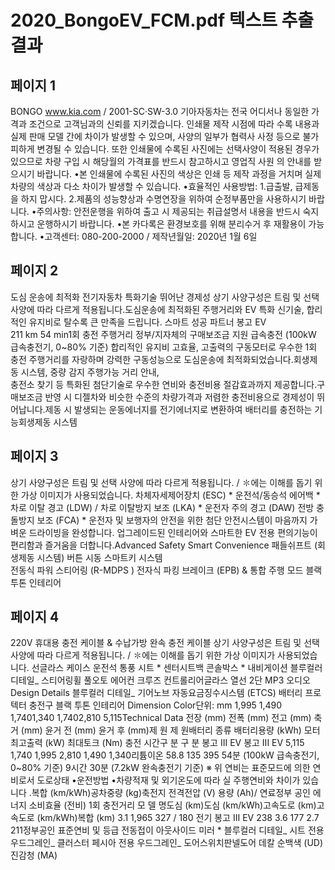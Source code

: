 # 2020_BongoEV_FCM.pdf 텍스트 추출 결과

## 페이지 1

BONGO 
   www.kia.com / 2001-SC·SW-3.0
기아자동차는 전국 어디서나 동일한 가격과 조건으로 고객님과의 신뢰를 지키겠습니다.
인쇄물 제작 시점에 따라 수록 내용과 실제 판매 모델 간에 차이가 발생할 수 있으며, 
사양의 일부가 협력사 사정 등으로 불가피하게 변경될 수 있습니다. 또한 인쇄물에 수록된 사진에는 선택사양이 적용된 
경우가 있으므로 차량 구입 시 해당월의 가격표를 반드시 참고하시고 영업직 사원 의 안내를 받으시기 바랍니다.
•본 인쇄물에 수록된 사진의 색상은 인쇄 등 제작 과정을 거치며 실제 차량의 색상과 다소 차이가 발생할 수 있습니다.
•효율적인 사용방법: 1.급출발, 급제동을 하지 맙시다.  2.제품의 성능향상과 수명연장을 위하여 순정부품만을 사용하시기 바랍니다.
•주의사항: 안전운행을 위하여 출고 시 제공되는 취급설명서 내용을  반드시 숙지하시고 운행하시기 바랍니다.
•본 카다록은 환경보호를 위해 분리수거 후 재활용이 가능 합니다.
•고객센터: 080-200-2000 / 제작년월일: 2020년 1월 6일

## 페이지 2

도심 운송에 최적화 전기자동차 특화기술 뛰어난 경제성
상기 사양구성은 트림 및 선택 사양에 따라 다르게 적용됩니다.도심운송에 최적화된 주행거리와 EV 특화 신기술, 합리적인 유지비로 탈수록 큰 만족을 드립니다.
스마트 성공 파트너 봉고      EV     
211  km
54  min1회 충전 주행거리 정부/지자체의 구매보조금 지원
급속충전 
(100kW 급속충전기, 0~80% 기준) 합리적인 유지비
고효율, 고출력의 구동모터로 우수한 1회 충전 
주행거리를 자랑하며 강력한 구동성능으로 
도심운송에 최적화되었습니다.회생제동 시스템, 중량 감지 주행가능 거리 안내,  
충전소 찾기 등 특화된 첨단기술로 우수한 
연비와 충전비용 절감효과까지 제공합니다.구매보조금 반영 시 디젤차와 비슷한 수준의 
차량가격과 저렴한 충전비용으로 경제성이 
뛰어납니다.제동 시 발생되는 운동에너지를
전기에너지로 변환하여 배터리를 충전하는 기능회생제동 시스템


## 페이지 3

상기 사양구성은 트림 및 선택 사양에 따라 다르게 적용됩니다.  / ✽에는 이해를 돕기 위한 가상 이미지가 사용되었습니다.
차체자세제어장치 (ESC) * 운전석/동승석 에어백 *차로 이탈 경고 (LDW) / 차로 이탈방지 보조 (LKA) * 운전자 주의 경고 (DAW)
전방 충돌방지 보조 (FCA) *
운전자 및 보행자의 안전을 위한 첨단 안전시스템이 마음까지 가벼운 드라이빙을 완성합니다. 업그레이드된 인테리어와 스마트한 EV 전용 편의기능이 편리함과 즐거움을 더합니다.Advanced Safety  Smart Convenience
패들쉬프트 (회생제동 시스템) 버튼 시동 스마트키 시스템  
전동식 파워 스티어링 (R-MDPS ) 전자식 파킹 브레이크 (EPB) & 통합 주행 모드 블랙 투톤 인테리어 


## 페이지 4

220V 휴대용 충전 케이블 & 수납가방
완속 충전 케이블
상기 사양구성은 트림 및 선택 사양에 따라 다르게 적용됩니다.  / ✽에는 이해를 돕기 위한 가상 이미지가 사용되었습니다.
선글라스 케이스 운전석 통풍 시트 * 센터시트백 콘솔박스 * 내비게이션 블루컬러 디테일_ 스티어링휠 풀오토 에어컨
크루즈 컨트롤리어글라스 열선 
2단 MP3 오디오
Design Details
블루컬러 디테일_ 기어노브 자동요금징수시스템 (ETCS)
배터리 프로텍터
 충전구 블랙 투톤 인테리어 Dimension
Color단위: mm 
1,995
1,490
1,7401,340
1,7402,810
5,115Technical Data
전장 (mm)
전폭 (mm)
전고 (mm)
축거 (mm)
윤거 전 (mm) 
윤거 후 (mm)제  원 제  원배터리 종류
배터리용량 (kWh)
모터 최고출력 (kW)
최대토크 (Nm)
충전 시간구              분 구              분 봉고 III EV 봉고 III EV
5,115
1,740
1,995
2,810
1,490
1,340리튬이온
58.8
135
395
54분 (100kW 급속충전기, 0~80% 기준)
9시간 30분 (7.2kW 완속충전기 기준)
※ 위 연비는  표준모드에  의한 연비로서  도로상태 •운전방법  •차량적재  및 외기온도에  따라 실 주행연비와  차이가  있습니다 .복합
(km/kWh)공차중량
(kg)축전지 전격전압
(V) 용량
(Ah)/ 연료정부 공인 에너지 소비효율 (전비) 1회 충전거리
모 델 명도심
(km)도심
(km/kWh)고속도로
(km)고속도로
(km/kWh)복합
(km)
3.1 1,965 327 / 180 전기 봉고 III EV 238 3.6 177 2.7 211정부공인 표준연비 및 등급
전동접이 아웃사이드 미러 * 
블루컬러 디테일_ 시트
전용 우드그레인_ 클러스터 페시아 전용 우드그레인_ 도어스위치판넬도어 데칼
순백색 (UD) 진감청 (MA)

